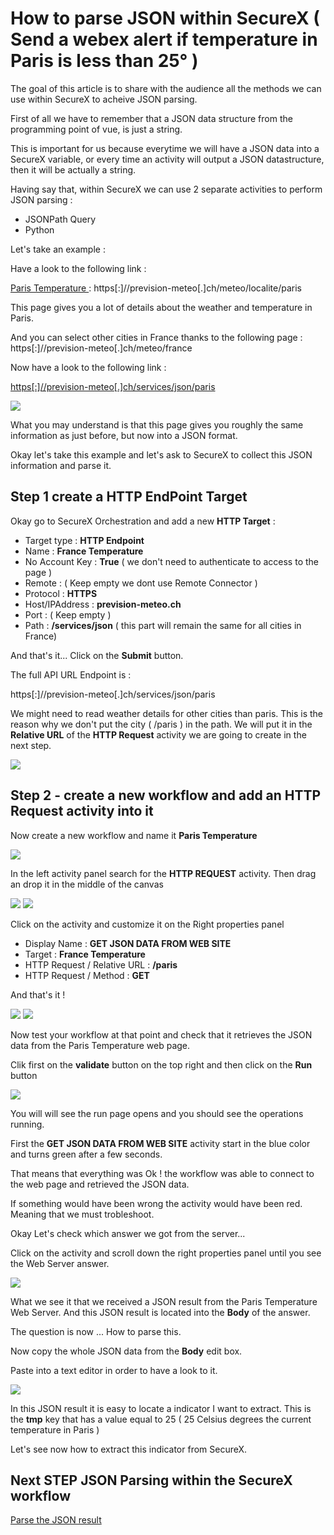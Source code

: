 # How to parse JSON within SecureX ( Send a webex alert if temperature in Paris is less than 25° )

The goal of this article is to share with the audience all the methods we can use within SecureX to acheive JSON parsing.

First of all we have to remember that a JSON data structure from the programming point of vue, is just a string.

This is important for us because everytime we will have a JSON data into a SecureX variable, or every time an activity will output a JSON datastructure, then it will be actually a string.

Having say that, within SecureX we can use 2 separate activities to perform JSON parsing :

- JSONPath Query
- Python

Let's take an example :

Have a look to the following link :

[Paris Temperature ](https://prevision-meteo.ch/meteo/localite/paris) : https[:]//prevision-meteo[.]ch/meteo/localite/paris


This page gives you a lot of details about the weather and temperature in Paris.

And you can select other cities in France thanks to the following page : https[:]//prevision-meteo[.]ch/meteo/france

Now have a look to the following link :

[https[:]//prevision-meteo[.]ch/services/json/paris](https://prevision-meteo.ch/services/json/paris)

![](./img/image-1.png)

What you may understand is that this page gives you roughly the same information as just before, but now into a JSON format.

Okay let's take this example and let's ask to SecureX to collect this JSON information and parse it.

## Step 1 create a HTTP EndPoint Target

Okay go to SecureX Orchestration and add a new **HTTP Target** :

- Target type : **HTTP Endpoint**
- Name : **France Temperature**
- No Account Key : **True** ( we don't need to authenticate to access to the page )
- Remote : ( Keep empty we dont use Remote Connector )
- Protocol : **HTTPS**
- Host/IPAddress : **prevision-meteo.ch**
- Port : ( Keep empty )
- Path : **/services/json** ( this part will remain the same for all cities in France)

And that's it... Click on the **Submit** button.

The full API URL Endpoint is :

https[:]//prevision-meteo[.]ch/services/json/paris

We might need to read weather details for other cities than paris. This is the reason why we don't put the city ( /paris ) in the path. We will put it in the **Relative URL** of the **HTTP Request** activity we are going to create in the next step.

![](./img/image-2.png)

## Step 2 - create a new workflow and add an HTTP Request activity into it

Now create a new workflow and name it **Paris Temperature**

![](./img/image-3.png)

In the left activity panel search for the **HTTP REQUEST** activity. Then drag an drop it in the middle of the canvas

![](./img/image-4.png)
![](./img/image-7.png)

Click on the activity and customize it on the Right properties panel

- Display Name : **GET JSON DATA FROM WEB SITE**
- Target : **France Temperature**
- HTTP Request / Relative URL : **/paris**
- HTTP Request / Method : **GET**

And that's it !

![](./img/image-5.png)
![](./img/image-6.png)

Now test your workflow at that point and check that it retrieves the JSON data from the Paris Temperature web page.

Clik first on the **validate** button on the top right and then click on the **Run** button

![](./img/image-8.png)

You will will see the run page opens and you should see the operations running.

First the **GET JSON DATA FROM WEB SITE** activity start in the blue color and turns green after a few seconds.

That means that everything was Ok ! the workflow was able to connect to the web page and retrieved the JSON data.

If something would have been wrong the activity would have been red. Meaning that we must trobleshoot.

Okay Let's check which answer we got from the server...

Click on the activity and scroll down the right properties panel until you see the Web Server answer.

![](./img/image-9.png)

What we see it that we received a JSON result from the Paris Temperature Web Server. And this JSON result is located into the **Body** of the answer.

The question is now ... How to parse this. 

Now copy the whole JSON data from the **Body** edit box.

Paste into a text editor in order to have a look to it.

![](./img/image-10.png)

In this JSON result it is easy to locate a indicator I want to extract.   This is the **tmp** key that has a value equal to 25 ( 25 Celsius degrees the current temperature in Paris )

Let's see now how to extract this indicator from SecureX.

## Next STEP JSON Parsing within the SecureX workflow

[Parse the JSON result](https://github.com/pcardotatgit/SecureX_Workflows_and_Stuffs/blob/master/9-JSON_Parsing_within_SecureX/json_parsing.md)

